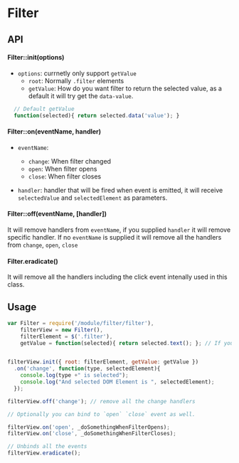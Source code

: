 # Filter


## API

#### Filter::init(options)

- `options`: currnetly only support `getValue`
  - `root`: Normally `.filter` elements
  - `getValue`: How do you want filter to return the selected value, as a default it will try get the `data-value`.

```javascript
  // Default getValue
  function(selected){ return selected.data('value'); }
```

#### Filter::on(eventName, handler)

- `eventName`:
  - `change`: When filter changed
  - `open`: When filter opens
  - `close`: When filter closes

- `handler`: handler that will be fired when event is emitted, it will receive `selectedValue` and `selectedElement` as parameters.

#### Filter::off(eventName, [handler])
It will remove handlers from `eventName`, if you supplied `handler` it will remove specific handler.
If no `eventName` is supplied it will remove all the handlers from `change`, `open`, `close`


#### Filter.eradicate()
It will remove all the handlers including the click event intenally used in this class.


## Usage

```javascript
var Filter = require('/module/filter/filter'),
    filterView = new Filter(),
    filterElement = $('.filter'),
    getValue = function(selected){ return selected.text(); }; // If you want to get the text of the selected item


filterView.init({ root: filterElement, getValue: getValue })
  .on('change', function(type, selectedElement){
    console.log(type +" is selected");
    console.log("And selected DOM Element is ", selectedElement);
  });

filterView.off('change'); // remove all the change handlers

// Optionally you can bind to `open` `close` event as well.

filterView.on('open', _doSomethingWhenFilterOpens);
filterView.on('close', _doSomethingWhenFilterCloses);

// Unbinds all the events
filterView.eradicate();
```

